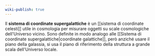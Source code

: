```yaml
---
wiki-publish: true
---
```

Il **sistema di coordinate supergalattiche** è un [[sistema di coordinate celesti]] utile in cosmologia per misurare oggetti su scale cosmologiche dell'Universo vicino. Sono definite in modo analogo alle [[Sistema di coordinate supergalattiche|coordinate galattiche]], però anziché usare il piano della galassia, si usa il piano di riferimento della struttura a grande scala dell'Universo locale.
